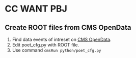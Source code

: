 # CC WANT PBJ
## Create ROOT files from CMS OpenData
1. Find data events of intreset on [CMS OpenData](https://opendata.cern.ch/).
2. Edit poet_cfg.py with ROOT file.
3. Use command `cmsRun python/poet_cfg.py`
